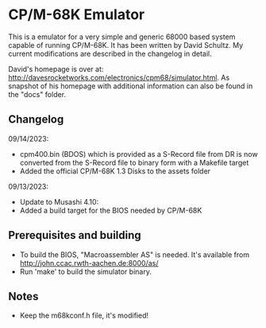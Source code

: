 # CP/M-68K Emulator

This is a emulator for a very simple and generic 68000 based system capable of running CP/M-68K. It has been
written by David Schultz. My current modifications are described in the changelog in detail.

David's homepage is over at: http://davesrocketworks.com/electronics/cpm68/simulator.html. As snapshot of his homepage with additional information can also be found in the "docs" folder.

## Changelog

09/14/2023:
- cpm400.bin (BDOS) which is provided as a S-Record file from DR is now converted from the S-Record file to binary form with a Makefile target
- Added the official CP/M-68K 1.3 Disks to the assets folder

09/13/2023:
- Update to Musashi 4.10:
- Added a build target for the BIOS needed by CP/M-68K

## Prerequisites and building

- To build the BIOS, "Macroassembler AS" is needed. It's available from http://john.ccac.rwth-aachen.de:8000/as/
- Run 'make' to build the simulator binary.

## Notes

- Keep the m68kconf.h file, it's modified!

